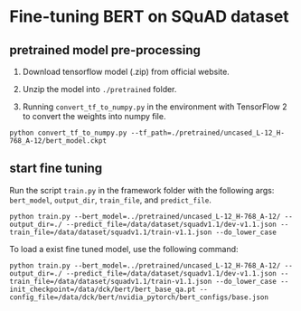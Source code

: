 # Fine-tuning BERT on SQuAD dataset

## pretrained model pre-processing

1. Download tensorflow model (.zip) from official website.

2. Unzip the model into `./pretrained` folder.

3. Running `convert_tf_to_numpy.py` in the environment with TensorFlow 2 to convert the weights into numpy file.

``` shell
python convert_tf_to_numpy.py --tf_path=./pretrained/uncased_L-12_H-768_A-12/bert_model.ckpt
```

## start fine tuning

Run the script `train.py` in the framework folder with the following args: `bert_model`, `output_dir`, `train_file`, and `predict_file`.

``` shell
python train.py --bert_model=../pretrained/uncased_L-12_H-768_A-12/ --output_dir=./ --predict_file=/data/dataset/squadv1.1/dev-v1.1.json --train_file=/data/dataset/squadv1.1/train-v1.1.json --do_lower_case
```

To load a exist fine tuned model, use the following command:

```shell
python train.py --bert_model=../pretrained/uncased_L-12_H-768_A-12/ --output_dir=./ --predict_file=/data/dataset/squadv1.1/dev-v1.1.json --train_file=/data/dataset/squadv1.1/train-v1.1.json --do_lower_case --init_checkpoint=/data/dck/bert/bert_base_qa.pt --config_file=/data/dck/bert/nvidia_pytorch/bert_configs/base.json
```